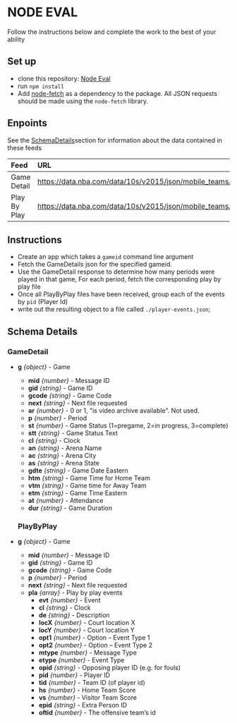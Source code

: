 # NODE EVAL

Follow the instructions below and complete the work to the best of your ability

## Set up

- clone this repository: [Node Eval](https://github.com/nortenzio/node-eval)
- run `npm install`
- Add [node-fetch](https://www.npmjs.com/package/node-fetch) as a dependency to the package. All JSON requests should be made using the `node-fetch` library.

## Enpoints

See the [SchemaDetails](#SchemaDetails)section for information about the data contained in these feeds

|Feed|URL|Schema|
|:---|:---|:---|
|Game Detail|https://data.nba.com/data/10s/v2015/json/mobile_teams/nba/2019/scores/gamedetail/[GAMEID]_gamedetail.json|[Schema](#GameDetail)|
|Play By Play|https://data.nba.com/data/10s/v2015/json/mobile_teams/nba/2019/scores/pbp/[GAMEID]_[PERIOD]_pbp.json|[Schema](#PlayByPlay)|


## Instructions

- Create an app which takes a `gameid` command line argument
- Fetch the GameDetails json for the specified gameid.
- Use the GameDetail response to determine how many periods were played in that game, For each period, fetch the corresponding play by play file
- Once all PlayByPlay files have been received, group each of the events by `pid` (Player Id)
- write out the resulting object to a file called `./player-events.json`;


## Schema Details

### GameDetail

- **g** *{object}* - Game
  -  **mid** *{number}* - Message ID
  -  **gid** *{string}* - Game ID
  -  **gcode** *{string}* - Game Code
  -  **next** *{string}* - Next file requested
  -  **ar** *{number}* - 0 or 1, "is video archive available". Not used.
  -  **p** *{number}* - Period
  -  **st** *{number}* - Game Status (1=pregame, 2=in progress, 3=complete)
  -  **stt** *{string}* - Game Status Text
  -  **cl** *{string}* - Clock
  -  **an** *{string}* - Arena Name
  -  **ac** *{string}* - Arena City
  -  **as** *{string}* - Arena State
  -  **gdte** *{string}* - Game Date Eastern
  -  **htm** *{string}* - Game Time for Home Team
  -  **vtm** *{string}* - Game time for Away Team
  -  **etm** *{string}* - Game Time Eastern
  -  **at** *{number}* - Attendance
  -  **dur** *{string}* - Game Duration

  ### PlayByPlay

- **g** *{object}* - Game
  -  **mid** *{number}* - Message ID
  -  **gid** *{string}* - Game ID
  -  **gcode** *{string}* - Game Code
  -  **p** *{number}* - Period
  -  **next** *{string}* - Next file requested
  -  **pla** *{array}* - Play by play events
      - **evt** *{number}* - Event
      - **cl** *{string}* - Clock
      - **de** *{string}* - Description
      - **locX** *{number}* - Court location X
      - **locY** *{number}* - Court location Y
      - **opt1** *{number}* - Option – Event Type 1
      - **opt2** *{number}* - Option – Event Type 2
      - **mtype** *{number}* - Message Type
      - **etype** *{number}* - Event Type
      - **opid** *{string}* - Opposing player ID (e.g. for fouls)
      - **pid** *{number}* - Player ID
      - **tid** *{number}* - Team ID (of player id)
      - **hs** *{number}* - Home Team Score
      - **vs** *{number}* - Visitor Team Score
      - **epid** *{string}* - Extra Person ID
      - **oftid** *{number}* - The offensive team’s id